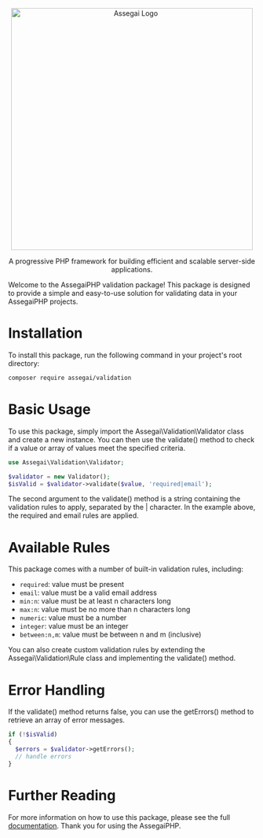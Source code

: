 <div align="center">
    <a href="https://assegai.ml/" target="blank"><img src="https://assegai.ml/images/logo-small.png" width="492" alt="Assegai Logo"></a>
</div>

<p style="display: flex; justify-content: center; text-align: center">A progressive PHP framework for building efficient and scalable server-side applications.</p>

Welcome to the AssegaiPHP validation package! This package is designed to provide a simple and easy-to-use solution for validating data in your AssegaiPHP projects.

# Installation
To install this package, run the following command in your project's root directory:

```bash
composer require assegai/validation
```

# Basic Usage

To use this package, simply import the Assegai\Validation\Validator class and create a new instance. You can then use the validate() method to check if a value or array of values meet the specified criteria.

```php
use Assegai\Validation\Validator;

$validator = new Validator();
$isValid = $validator->validate($value, 'required|email');
```

The second argument to the validate() method is a string containing the validation rules to apply, separated by the | character. In the example above, the required and email rules are applied.

# Available Rules

This package comes with a number of built-in validation rules, including:

- `required`: value must be present
- `email`: value must be a valid email address
- `min:n`: value must be at least n characters long
- `max:n`: value must be no more than n characters long
- `numeric`: value must be a number
- `integer`: value must be an integer
- `between:n,m`: value must be between n and m (inclusive)

You can also create custom validation rules by extending the Assegai\Validation\Rule class and implementing the validate() method.

# Error Handling

If the validate() method returns false, you can use the getErrors() method to retrieve an array of error messages.

```php
if (!$isValid)
{
  $errors = $validator->getErrors();
  // handle errors
}
```

# Further Reading

For more information on how to use this package, please see the full [documentation](https://assegaiphp.com/gudie/techniques/validation). Thank you for using the AssegaiPHP.